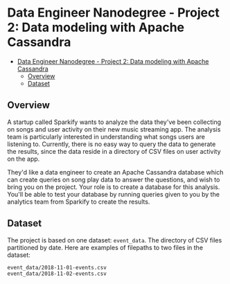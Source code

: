 
# Data Engineer Nanodegree - Project 2: Data modeling with Apache Cassandra

- [Data Engineer Nanodegree - Project 2: Data modeling with Apache Cassandra](#data-engineer-nanodegree---project-1-data-model-with-postgresql)
  - [Overview](#overview)
  - [Dataset](#dataset)

## Overview
A startup called Sparkify wants to analyze the data they've been collecting on songs and user activity on their new music streaming app. The analysis team is particularly interested in understanding what songs users are listening to. Currently, there is no easy way to query the data to generate the results, since the data reside in a directory of CSV files on user activity on the app.

They'd like a data engineer to create an Apache Cassandra database which can create queries on song play data to answer the questions, and wish to bring you on the project. Your role is to create a database for this analysis. You'll be able to test your database by running queries given to you by the analytics team from Sparkify to create the results.

## Dataset
The project is based on one dataset: `event_data`.
The directory of CSV files partitioned by date. Here are examples of filepaths to two files in the dataset:

```
event_data/2018-11-01-events.csv
event_data/2018-11-02-events.csv

```